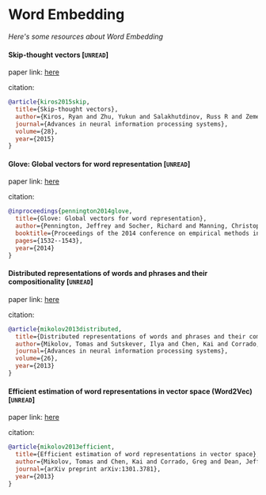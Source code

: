# Word Embedding
*Here's some resources about Word Embedding*
    


#### Skip-thought vectors [`UNREAD`]

paper link: [here](https://proceedings.neurips.cc/paper/2015/file/f442d33fa06832082290ad8544a8da27-Paper.pdf)

citation: 
```bibtex
@article{kiros2015skip,
  title={Skip-thought vectors},
  author={Kiros, Ryan and Zhu, Yukun and Salakhutdinov, Russ R and Zemel, Richard and Urtasun, Raquel and Torralba, Antonio and Fidler, Sanja},
  journal={Advances in neural information processing systems},
  volume={28},
  year={2015}
}
```

#### Glove: Global vectors for word representation [`UNREAD`]

paper link: [here](https://aclanthology.org/D14-1162.pdf)

citation: 
```bibtex
@inproceedings{pennington2014glove,
  title={Glove: Global vectors for word representation},
  author={Pennington, Jeffrey and Socher, Richard and Manning, Christopher D},
  booktitle={Proceedings of the 2014 conference on empirical methods in natural language processing (EMNLP)},
  pages={1532--1543},
  year={2014}
}
```

#### Distributed representations of words and phrases and their compositionality [`UNREAD`]

paper link: [here](https://proceedings.neurips.cc/paper/2013/file/9aa42b31882ec039965f3c4923ce901b-Paper.pdf)

citation: 
```bibtex
@article{mikolov2013distributed,
  title={Distributed representations of words and phrases and their compositionality},
  author={Mikolov, Tomas and Sutskever, Ilya and Chen, Kai and Corrado, Greg S and Dean, Jeff},
  journal={Advances in neural information processing systems},
  volume={26},
  year={2013}
}
```
    

#### Efficient estimation of word representations in vector space (Word2Vec) [`UNREAD`]

paper link: [here](https://arxiv.org/pdf/1301.3781.pdf%C3%AC%E2%80%94%20%C3%AC%E2%80%9E%C5%93)

citation: 
```bibtex
@article{mikolov2013efficient,
  title={Efficient estimation of word representations in vector space},
  author={Mikolov, Tomas and Chen, Kai and Corrado, Greg and Dean, Jeffrey},
  journal={arXiv preprint arXiv:1301.3781},
  year={2013}
}
```
    